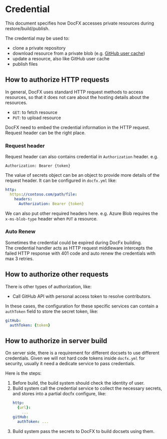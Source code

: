 # Credential

This document specifies how DocFX accesses private resources during restore/build/publish. 

The credential may be used to:
- clone a private repository
- download resource from a private blob (e.g. [GitHub user cache](github-user-cache.md))
- update a resource, also like GitHub user cache
- publish files

## How to authorize HTTP requests

In general, DocFX uses standard HTTP request methods to access resources, so that it does not care about the hosting details about the resources. 
- `GET`: to fetch resource
- `PUT`: to upload resource

DocFX need to embed the credential information in the HTTP request. Request header can be the right place.

### Request header

Request header can also contains credential in `Authorization` header. e.g.
```
Authorization: Bearer {token}
```
The value of secrets object can be an object to provide more details of the request header. It can be configured in `docfx.yml` like:
```yml
http:
  https://contoso.com/path/file:
    headers:
      Authorization: Bearer {token}
```

We can also put other required headers here. e.g. Azure Blob requires the `x-ms-blob-type` header when `PUT` a resource.

### Auto Renew 
Sometimes the credential could be expired during DocFx building.   
The credential handler acts as HTTP request middleware intercepts the failed HTTP response with 401 code and auto renew the credentials with max 3 retries.


## How to authorize other requests

There is other types of authorization, like:
- Call GitHub API with personal access token to resolve contributors.

In these cases, the configuration for these specific services can contain a `authToken` field to store the secret token, like:
``` yml
gitHub:
  authToken: {token}
```

## How to authorize in server build
On server side, there is a requirement for different docsets to use different credentials. Given we will not hard code tokens inside `docfx.yml` for security, usually it need a dedicate service to pass credentials.

Here is the steps:
1. Before build, the build system should check the identity of user.
2. Build system call the credential service to collect the necessary secrets, and stores into a partial docfx configure, like:
   ```yml
   http:
     {url}:
       ...
   gitHub:
     authToken: ...
   ```
3. Build system pass the secrets to DocFX to build docsets using them.

